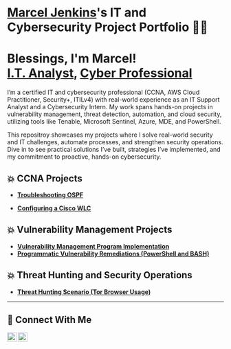 # <a href="https://www.linkedin.com/in/joshmadakor/">Marcel Jenkins</a>'s IT and Cybersecurity Project Portfolio 👨‍💻

<h1>Blessings, I'm Marcel! <br/><a href="https://github.com/marcelj23/">I.T. Analyst</a>, <a href="https://www.linkedin.com/in/marcel-jenkins">Cyber Professional</a></h1>

I’m a certified IT and cybersecurity professional (CCNA, AWS Cloud Practitioner, Security+, ITILv4) with real-world experience as an IT Support Analyst and a Cybersecurity Intern. My work spans hands-on projects in vulnerability management, threat detection, automation, and cloud security, utilizing tools like Tenable, Microsoft Sentinel, Azure, MDE, and PowerShell.

This repositroy showcases my projects where I solve real-world security and IT challenges, automate processes, and strengthen security operations. Dive in to see practical solutions I’ve built, strategies I’ve implemented, and my commitment to proactive, hands-on cybersecurity.

## 💥 CCNA Projects

 - **<a href="https://docs.google.com/document/d/e/2PACX-1vTKFUMlbauYGr8uGmikXa0N_vEEingPrME1ozCvVUoL4GpgtDNWyAK1Cq0spmNq-Keho_KPUsV21Wf7/pub">Troubleshooting OSPF</a>**

 - **<a href="https://docs.google.com/document/d/e/2PACX-1vS24GtgskiqvFzeFtJGjGzkHxOWAVKV3kGK8o7OVudd2UUlYXGwyxywJcolEAHfFqtP50qccRElMclq/pub">Configuring a Cisco WLC</a>**
 
## 💥 Vulnerability Management Projects

- **[Vulnerability Management Program Implementation](https://github.com/joshcybertest/vulnerability-management-program)**
- **[Programmatic Vulnerability Remediations (PowerShell and BASH)](https://github.com/joshcybertest/programmatic-vulnerability-remediations)**

## 💥 Threat Hunting and Security Operations

- **[Threat Hunting Scenario (Tor Browser Usage)](https://github.com/joshmadakor0/threat-hunting-scenario-tor)**

<hr/>

## 🤳 Connect With Me

[<img align="left" alt="___________ | LinkedIn" width="22px" src="https://cdn.jsdelivr.net/npm/simple-icons@v3/icons/linkedin.svg" />][linkedin]
[<img align="left" alt="___________ | Instagram" width="22px" src="https://cdn.jsdelivr.net/npm/simple-icons@v3/icons/instagram.svg" />][instagram]

[instagram]: https://www.instagram.com/prod.marcel/
[linkedin]: https://www.linkedin.com/in/marcel-jenkins
<!--
<img width="35" alt="image" src="https://github.com/user-attachments/assets/2f41c7cd-5ea8-4475-b451-a37161b6c3fb"> 
<img width="35" alt="image" src="https://github.com/user-attachments/assets/77649969-9910-4994-8b96-74a116cfb2a8">
-->


